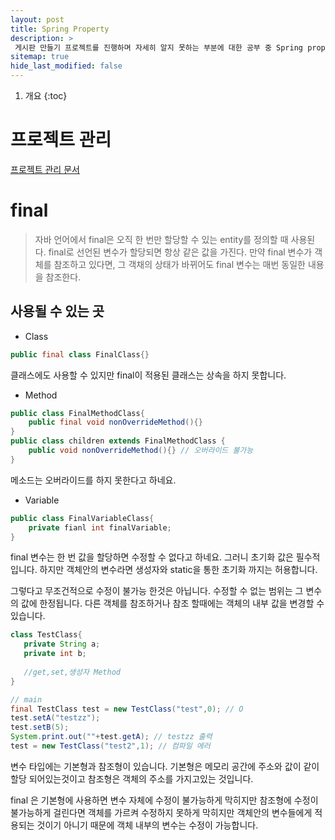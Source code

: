 ```yaml
---
layout: post
title: Spring Property
description: >
 게시판 만들기 프로젝트를 진행하며 자세히 알지 못하는 부분에 대한 공부 중 Spring property에 대한 공부 내용
sitemap: true
hide_last_modified: false
---
```


1. 개요
{:toc}

# 프로젝트 관리
[프로젝트 관리 문서](https://docs.google.com/spreadsheets/d/1xxuP3eXVIsYP-Pe4pwDcvYthXhtYNUvVXXgRPU3XWqw/edit?usp=sharing)

# final

> 자바 언어에서 final은 오직 한 번만 할당할 수 있는 entity를 정의할 때 사용된다. final로 선언된 변수가 할당되면
>  항상 같은 값을 가진다. 만약 final 변수가 객체를 참조하고 있다면, 그 객채의 상태가 바뀌어도 final 변수는 매번 동일한 
> 내용을 참조한다.

## 사용될 수 있는 곳

- Class
```java
public final class FinalClass{}
```

클래스에도 사용할 수 있지만 final이 적용된 클래스는 상속을 하지 못합니다.
- Method
```java
public class FinalMethodClass{
    public final void nonOverrideMethod(){}
}
public class children extends FinalMethodClass {
    public void nonOverrideMethod(){} // 오버라이드 불가능
}
```
메소드는 오버라이드를 하지 못한다고 하네요.

- Variable

```java
public class FinalVariableClass{
    private fianl int finalVariable;
}
```
final 변수는 한 번 값을 할당하면 수정할 수 없다고 하네요. 그러니 초기화 값은 필수적 입니다.
하지만 객체안의 변수라면 생성자와 static을 통한 초기화 까지는 허용합니다.

그렇다고 무조건적으로 수정이 불가능 한것은 아닙니다. 수정할 수 없는 범위는 그 변수의 값에 한정됩니다. 
다른 객체를 참조하거나 참조 할때에는 객체의 내부 값을 변경할 수 있습니다.

```java
class TestClass{
   private String a;
   private int b;
   
   //get,set,생성자 Method
}

// main
final TestClass test = new TestClass("test",0); // O
test.setA("testzz");
test.setB(5);
System.print.out(""+test.getA); // testzz 출력
test = new TestClass("test2",1); // 컴파일 에러
```

변수 타입에는 기본형과 참조형이 있습니다. 기본형은 메모리 공간에 주소와 값이 같이 할당 되어있는것이고
참조형은 객체의 주소를 가지고있는 것입니다. 

final 은 기본형에 사용하면 변수 자체에 수정이 불가능하게 막히지만 참조형에 수정이 불가능하게 걸린다면 객체를 가르켜
수정하지 못하게 막히지만 객체안의 변수들에게 적용되는 것이기 아니기 때문에 객체 내부의 변수는 수정이 가능합니다.

